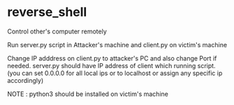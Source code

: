 # reverse_shell

Control other's computer remotely

Run server.py script in Attacker's machine and client.py on victim's machine

Change IP adddress on client.py to attacker's PC and also change Port if needed.
server.py should have IP address of client which running script.(you can set 0.0.0.0 for all local ips or to localhost or assign any specific ip accordingly)

NOTE :
python3 should be installed on victim's machine
